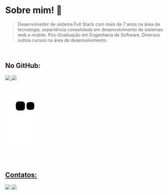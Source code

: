 # Sobre mim! 👋


> Desenvolvedor de sistema Full Stack com mais de 7 anos na área de tecnologia, experiência consolidada em desenvolvimento de sistemas web e mobile. Pós-Graduação em Engenharia de Software. Diversos outros cursos na área de desenvolvimento.




<br>

## No GitHub:

<div>
  <a href="https://github.com/edsongr">
  <img height="180em" src="https://github-readme-stats.vercel.app/api/top-langs/?username=edsongr&layout=compact&langs_count=7&theme=dracula"/>
  <img height="180em" src="https://github-readme-stats.vercel.app/api?username=edsongr&show_icons=true&theme=dracula&include_all_commits=true&count_private=true"/>
</div>

<br>

![Snake animation](https://github.com/edsongr/edsongr/blob/output/github-contribution-grid-snake.svg)

<br>

## Contatos:

<div
<a href = "mailto:edsongrdeveloper@gmail.com"><img src="https://img.shields.io/badge/Gmail-D14836?style=for-the-badge&logo=gmail&logoColor=white" target="_blank"></a>
<a href="https://www.linkedin.com/in/edsongroliveira" target="_blank"><img src="https://img.shields.io/badge/-LinkedIn-%230077B5?style=for-the-badge&logo=linkedin&logoColor=white" target="_blank"></a>   
</div>


<!--
**Edsongr/EdsonGr** is a ✨ _special_ ✨ repository because its `README.md` (this file) appears on your GitHub profile.

Here are some ideas to get you started:

- 🔭 I’m currently working on ...
- 🌱 I’m currently learning ...
- 👯 I’m looking to collaborate on ...
- 🤔 I’m looking for help with ...
- 💬 Ask me about ...
- 📫 How to reach me: ...
- 😄 Pronouns: ...
- ⚡ Fun fact: ...



<a href="https://www.youtube.com/seu-canal-youtube-aqui" target="_blank"><img src="https://img.shields.io/badge/YouTube-FF0000?style=for-the-badge&logo=youtube&logoColor=white" target="_blank"></a>
<a href="https://instagram.com/seu-usuário-instagram-aqui" target="_blank"><img src="https://img.shields.io/badge/-Instagram-%23E4405F?style=for-the-badge&logo=instagram&logoColor=white" target="_blank"></a>
-->
